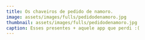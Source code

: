 ```yaml
---
title: Os chaveiros de pedido de namoro.
image: assets/images/fulls/pedidodenamoro.jpg
thumbnail: assets/images/fulls/pedidodenamoro.jpg
caption: Esses presentes + aquele app que perdi :(
---
```

